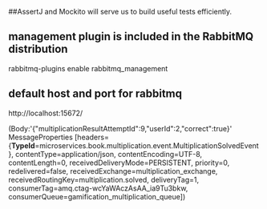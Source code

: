 ##AssertJ and Mockito will serve us to build useful tests efficiently.

## management plugin is included in the RabbitMQ distribution

rabbitmq-plugins enable rabbitmq_management

## default host and port for rabbitmq
http://localhost:15672/


(Body:'{"multiplicationResultAttemptId":9,"userId":2,"correct":true}' MessageProperties [headers={__TypeId__=microservices.book.multiplication.event.MultiplicationSolvedEvent}, contentType=application/json, contentEncoding=UTF-8, contentLength=0, receivedDeliveryMode=PERSISTENT, priority=0, redelivered=false, receivedExchange=multiplication_exchange, receivedRoutingKey=multiplication.solved, deliveryTag=1, consumerTag=amq.ctag-wcYaWAczAsAA_ia9Tu3bkw, consumerQueue=gamification_multiplication_queue])